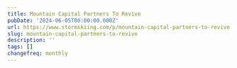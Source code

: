 ```yaml
---
title: Mountain Capital Partners To Revive
pubDate: '2024-06-05T00:00:00.000Z'
url: https://www.stormskiing.com/p/mountain-capital-partners-to-revive
slug: mountain-capital-partners-to-revive
description: ''
tags: []
changefreq: monthly
---
```


<!-- Add post content below -->
